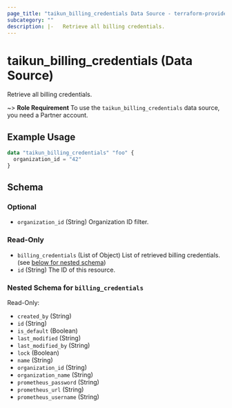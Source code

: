 ```yaml
---
page_title: "taikun_billing_credentials Data Source - terraform-provider-taikun"
subcategory: ""
description: |-   Retrieve all billing credentials.
---
```


# taikun_billing_credentials (Data Source)

Retrieve all billing credentials.

~> **Role Requirement** To use the `taikun_billing_credentials` data source, you need a Partner account.

## Example Usage

```terraform
data "taikun_billing_credentials" "foo" {
  organization_id = "42"
}
```

<!-- schema generated by tfplugindocs -->
## Schema

### Optional

- `organization_id` (String) Organization ID filter.

### Read-Only

- `billing_credentials` (List of Object) List of retrieved billing credentials. (see [below for nested schema](#nestedatt--billing_credentials))
- `id` (String) The ID of this resource.

<a id="nestedatt--billing_credentials"></a>
### Nested Schema for `billing_credentials`

Read-Only:

- `created_by` (String)
- `id` (String)
- `is_default` (Boolean)
- `last_modified` (String)
- `last_modified_by` (String)
- `lock` (Boolean)
- `name` (String)
- `organization_id` (String)
- `organization_name` (String)
- `prometheus_password` (String)
- `prometheus_url` (String)
- `prometheus_username` (String)


